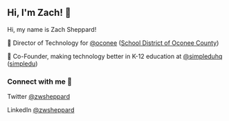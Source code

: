 ## Hi, I'm Zach! :wave:

Hi, my name is Zach Sheppard!

:office: Director of Technology for [@oconee](https://www.github.com/oconee) ([School District of Oconee County](http://www.sdoc.org))

:office: Co-Founder, making technology better in K-12 education at [@simpleduhq](https://www.github.com/simpleduhq) ([simpledu](https://www.simpledu.org))

### Connect with me :eyes:

Twitter [@zwsheppard](https://www.twitter.com/zwsheppard)

LinkedIn [@zwsheppard](https://www.linkedin.com/in/zwsheppard)
